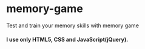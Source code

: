 # memory-game
Test and train your memory skills with memory game


#### I use only HTML5, CSS and JavaScript(jQuery).
